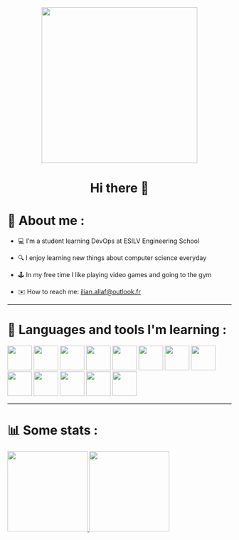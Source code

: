 <div id="header" align="center">
  <img src="pizza.gif" width="350"/>
</div>
<h1 align="center">
  Hi there 👋 
</h1>

# 🧑 About me :

- 💻 I’m a student learning DevOps at ESILV Engineering School

- 🔍 I enjoy learning new things about computer science everyday

- 🕹️ In my free time I like playing video games and going to the gym

- ✉️ How to reach me: ilian.allaf@outlook.fr

---

# 🧰 Languages and tools I'm learning :

<div align="left" >
    <img src="https://cdn.jsdelivr.net/gh/devicons/devicon/icons/vscode/vscode-original.svg" width="55" height="55" />
     <img src="https://cdn.jsdelivr.net/gh/devicons/devicon/icons/git/git-original.svg" width="55" height="55"/>
    <img src="https://cdn.jsdelivr.net/gh/devicons/devicon/icons/python/python-original.svg" width="55" height="55"/>
    <img src="https://cdn.jsdelivr.net/gh/devicons/devicon/icons/csharp/csharp-original.svg" width="55" height="55"/>          
    <img src="https://cdn.jsdelivr.net/gh/devicons/devicon/icons/html5/html5-original.svg" width="55" height="55"/>
    <img src="https://cdn.jsdelivr.net/gh/devicons/devicon/icons/css3/css3-original.svg" width="55" height="55"/>
    <img src="https://cdn.jsdelivr.net/gh/devicons/devicon/icons/javascript/javascript-original.svg" width="55" height="55"/>
    <img src="https://cdn.jsdelivr.net/gh/devicons/devicon/icons/nodejs/nodejs-original-wordmark.svg" width="55" height="55"/>      
    <img src="https://cdn.jsdelivr.net/gh/devicons/devicon/icons/svelte/svelte-original.svg" width="55" height="55"/>
    <img src="https://cdn.jsdelivr.net/gh/devicons/devicon/icons/mongodb/mongodb-original.svg" width="55" height="55"/>
    <img src="https://cdn.jsdelivr.net/gh/devicons/devicon/icons/mysql/mysql-original.svg" width="55" height="55"/> 
    <img src="https://cdn.jsdelivr.net/gh/devicons/devicon/icons/docker/docker-original.svg" width="55" height="55"/>
    <img src="https://cdn.jsdelivr.net/gh/devicons/devicon/icons/kubernetes/kubernetes-plain.svg" width="55" height="55"/>
</div>

---

# 📊 Some stats :

<a href="https://github.com/TanguyLichau">
  <img height="180em" src="http://github-readme-streak-stats.herokuapp.com?user=TanguyLichau&theme=highcontrast&hide_border=true&currStreakLabel=e59e00" />
  <img height="180em" src="https://github-readme-stats-git-masterrstaa-rickstaa.vercel.app/api/top-langs/?username=TanguyLichau&layout=compact&theme=vision-friendly-dark&hide_border=true&count_private=true&exclude_repo=GuessTheFlag&title_color=e59e00" />
 </a>
